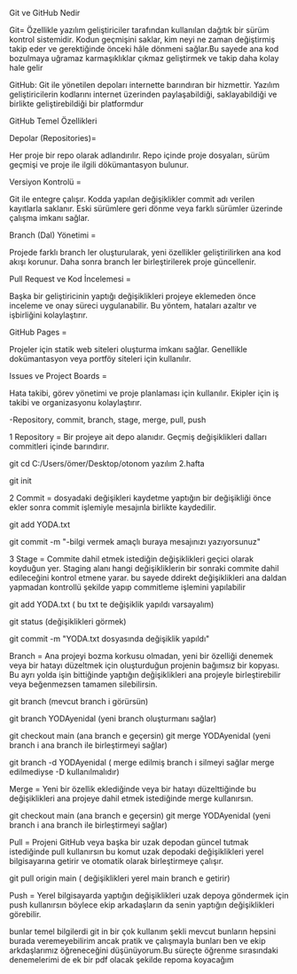 Git ve GitHub Nedir

Git= Özellikle yazılım geliştiriciler tarafından kullanılan dağıtık  bir sürüm kontrol sistemidir. Kodun geçmişini saklar, kim neyi ne zaman değiştirmiş takip eder ve gerektiğinde önceki hâle dönmeni sağlar.Bu sayede ana kod bozulmaya uğramaz karmaşıklıklar çıkmaz geliştirmek ve takip daha kolay hale gelir

GitHub: Git ile yönetilen depoları internette barındıran bir hizmettir. Yazılım geliştiricilerin kodlarını internet üzerinden paylaşabildiği, saklayabildiği ve birlikte geliştirebildiği bir platformdur

GitHub Temel Özellikleri

Depolar (Repositories)= 

Her proje bir repo olarak adlandırılır.
Repo içinde proje dosyaları, sürüm geçmişi ve proje ile ilgili dökümantasyon bulunur.

Versiyon Kontrolü =

Git ile entegre çalışır.
Kodda yapılan değişiklikler commit adı verilen kayıtlarla saklanır.
Eski sürümlere geri dönme veya farklı sürümler üzerinde çalışma imkanı sağlar.

Branch (Dal) Yönetimi =

Projede farklı branch ler oluşturularak, yeni özellikler geliştirilirken ana kod akışı korunur.
Daha sonra branch ler birleştirilerek proje güncellenir.

Pull Request ve Kod İncelemesi =

Başka bir geliştiricinin yaptığı değişiklikleri projeye eklemeden önce inceleme ve onay süreci uygulanabilir.
Bu yöntem, hataları azaltır ve işbirliğini kolaylaştırır.

GitHub Pages =

Projeler için statik web siteleri oluşturma imkanı sağlar.
Genellikle dokümantasyon veya portföy siteleri için kullanılır.

Issues ve Project Boards =

Hata takibi, görev yönetimi ve proje planlaması için kullanılır.
Ekipler için iş takibi ve organizasyonu kolaylaştırır.




-Repository, commit, branch, stage, merge, pull, push

1 Repository = Bir projeye ait depo alanıdır. Geçmiş değişiklikleri dalları commitleri içinde barındırır.
 
git cd C:/Users/ömer/Desktop/otonom yazılım 2.hafta

git init 


2 Commit = dosyadaki değişikleri kaydetme yaptığın bir değişikliği önce ekler sonra commit işlemiyle mesajınla birlikte kaydedilir.


git add YODA.txt

git commit -m "-bilgi vermek amaçlı buraya mesajınızı yazıyorsunuz"


3 Stage = Commite dahil etmek istediğin değişiklikleri geçici olarak koyduğun yer. Staging alanı hangi değişikliklerin bir sonraki commite dahil edileceğini kontrol etmene yarar. bu sayede ddirekt değişiklikleri ana daldan yapmadan kontrollü şekilde yapıp commitleme işlemini yapılabilir

git add YODA.txt ( bu txt te değişiklik yapıldı varsayalım)

git status (değişiklikleri görmek)

git commit -m "YODA.txt dosyasında değişiklik yapıldı"



Branch = Ana projeyi bozma korkusu olmadan, yeni bir özelliği denemek veya bir hatayı düzeltmek için oluşturduğun projenin bağımsız bir kopyası. Bu ayrı yolda işin bittiğinde yaptığın değişiklikleri ana projeyle birleştirebilir veya beğenmezsen tamamen silebilirsin.

git branch (mevcut branch i görürsün)

git branch YODAyenidal (yeni branch oluşturmanı sağlar) 

git checkout main (ana branch e geçersin)
git merge YODAyenidal (yeni branch i ana branch ile birleştirmeyi sağlar)

git branch -d YODAyenidal ( merge edilmiş branch i silmeyi sağlar merge edilmediyse -D kullanılmalıdır)




Merge = Yeni bir özellik eklediğinde veya bir hatayı düzelttiğinde bu değişiklikleri ana projeye dahil etmek istediğinde merge kullanırsın.

git checkout main (ana branch e geçersin)
git merge YODAyenidal (yeni branch i ana branch ile birleştirmeyi sağlar)


Pull = Projeni GitHub veya başka bir uzak depodan güncel tutmak istediğinde pull kullanırsın bu komut uzak depodaki değişiklikleri yerel bilgisayarına getirir ve otomatik olarak birleştirmeye çalışır.

git pull origin main ( değişiklikleri yerel main branch e getirir)


Push = Yerel bilgisayarda yaptığın değişiklikleri uzak depoya göndermek için push kullanırsın böylece ekip arkadaşların da senin yaptığın değişiklikleri görebilir.



bunlar temel bilgilerdi git in bir çok kullanım şekli mevcut bunların hepsini burada veremeyebilirim ancak pratik ve çalışmayla bunları  ben ve ekip arkdaşlarımız öğreneceğini düşünüyorum.Bu süreçte öğrenme sırasındaki denemelerimi de ek bir pdf olacak şekilde repoma koyacağım 